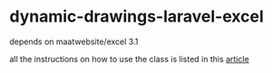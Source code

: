 # dynamic-drawings-laravel-excel
depends on maatwebsite/excel 3.1

all the instructions on how to use the class is listed in this <a href="https://medium.com/@ahm4d.aldini/how-to-export-dynamic-drawings-images-and-columns-for-laravels-maatwebsite-excel-package-da4116b71bdc" target="_blank">article</a>
